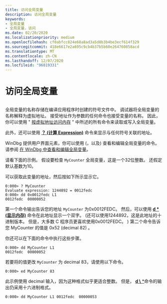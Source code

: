 ```yaml
---
title: 访问全局变量
description: 访问全局变量
keywords:
- 全局变量
- 全局变量，访问
ms.date: 02/20/2020
ms.localizationpriority: medium
ms.openlocfilehash: cf0abfcc824e68a8ad3a5d8b3b4be3ecf614f329
ms.sourcegitcommit: 418e6617e2a695c9cb4b37b5b60e264760858acd
ms.translationtype: MT
ms.contentlocale: zh-CN
ms.lasthandoff: 12/07/2020
ms.locfileid: "96819331"
---
```

# <a name="accessing-global-variables"></a>访问全局变量


## <span id="ddk_debugging_bios_code_dbg"></span><span id="DDK_DEBUGGING_BIOS_CODE_DBG"></span>


全局变量的名称存储在编译应用程序时创建的符号文件中。 调试器将全局变量的名称解释为虚拟地址。 接受地址作为参数的任何命令也接受变量的名称。 因此，你可以使用 " [按虚拟地址访问内存](accessing-memory-by-virtual-address.md) " 中所述的所有命令来读取或写入全局变量。

此外，还可以使用 [**？ (计算 Expression)**](---evaluate-expression-.md) 命令来显示与任何符号关联的地址。

WinDbg 提供用户界面元素，你可以使用 (，以及) 查看和编辑全局变量的命令。 请参阅 [在 WinDbg 中查看和编辑全局变量](viewing-and-editing-global-variables-in-windbg.md)。

请看下面的示例。 假设要检查 `MyCounter` 全局变量，这是一个32位整数。 还假定默认基数为10。

可以获取此变量的地址，然后按如下所示显示它。

```dbgcmd
0:000> ? MyCounter 
Evaluate expression: 1244892 = 0012fedc
0:000> dd 0x0012fedc L1 
0012fedc  00000052
```

第一个命令输出告诉您的地址 `MyCounter` 为0x0012FEDC。 然后，可以使用 [**d \* (显示内存)**](d--da--db--dc--dd--dd--df--dp--dq--du--dw--dw--dyb--dyd--display-memor.md) 命令在此地址显示一个双字。  (还可以使用1244892，这是此地址的十进制版本。 但是，大多数 C 程序员更喜欢使用0x0012FEDC。 ) 第二个命令告诉您 MyCounter 的值是 0x52 (decimal 82) 。

你还可以在下面的命令中执行这些步骤。

```dbgcmd
0:000> dd MyCounter L1 
0012fedc  00000052
```

若要将的值更改 `MyCounter` 为 decimal 83，请使用以下命令。

```dbgcmd
0:000> ed MyCounter 83 
```

此示例使用 decimal 输入，因为这种格式似乎更适合整数。 但是， [ **d \\** *](d--da--db--dc--dd--dd--df--dp--dq--du--dw--dw--dyb--dyd--display-memor.md)命令的输出仍采用十六进制格式。

```dbgcmd
0:000> dd MyCounter L1 0012fedc  00000053
```

 

 





